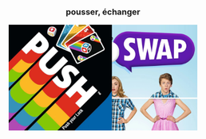 <div align="center">
  <h3>pousser, échanger</h3>
  <img src=https://github.com/barondugroove/push_swap/blob/main/srcs/push%20swap.jpg width="75%">
</div>
